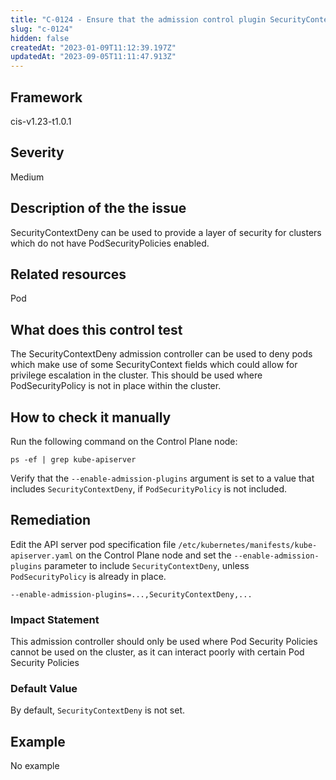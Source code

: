 ```yaml
---
title: "C-0124 - Ensure that the admission control plugin SecurityContextDeny is set if PodSecurityPolicy is not used"
slug: "c-0124"
hidden: false
createdAt: "2023-01-09T11:12:39.197Z"
updatedAt: "2023-09-05T11:11:47.913Z"
---
```

## Framework
cis-v1.23-t1.0.1
## Severity
Medium
## Description of the the issue
SecurityContextDeny can be used to provide a layer of security for clusters which do not have PodSecurityPolicies enabled.
## Related resources
Pod
## What does this control test
The SecurityContextDeny admission controller can be used to deny pods which make use of some SecurityContext fields which could allow for privilege escalation in the cluster. This should be used where PodSecurityPolicy is not in place within the cluster.
## How to check it manually
Run the following command on the Control Plane node:

 
```
ps -ef | grep kube-apiserver

```
 Verify that the `--enable-admission-plugins` argument is set to a value that includes `SecurityContextDeny`, if `PodSecurityPolicy` is not included.
## Remediation
Edit the API server pod specification file `/etc/kubernetes/manifests/kube-apiserver.yaml` on the Control Plane node and set the `--enable-admission-plugins` parameter to include `SecurityContextDeny`, unless `PodSecurityPolicy` is already in place.

 
```
--enable-admission-plugins=...,SecurityContextDeny,...

```
### Impact Statement
This admission controller should only be used where Pod Security Policies cannot be used on the cluster, as it can interact poorly with certain Pod Security Policies
### Default Value
By default, `SecurityContextDeny` is not set.
## Example
No example